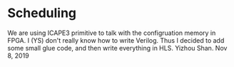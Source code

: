 # Scheduling

We are using ICAPE3 primitive to talk with the configruation memory in FPGA.
I (YS) don't really know how to write Verilog. Thus I decided to add some small glue code,
and then write everything in HLS.
	Yizhou Shan.
	Nov 8, 2019
